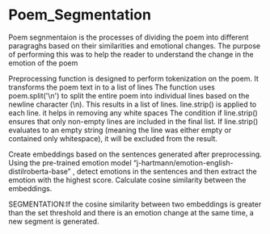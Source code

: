 # Poem_Segmentation
Poem segnmentaion is the processes of dividing the poem into different paragraghs based on their similarities and emotional changes. The purpose of performing this was to help the reader to understand the change in the emotion of the poem 

Preprocessing function is designed to perform tokenization on the poem. It transforms the poem text in to a list of lines 
The function uses poem.split('\n') to split the entire poem into individual lines based on the newline character (\n). This results in a list of lines.
line.strip() is applied to each line. it helps in removing any white spaces 
The condition if line.strip() ensures that only non-empty lines are included in the final list. If line.strip() evaluates to an empty string (meaning the line was either empty or contained only whitespace), it will be excluded from the result.

Create embeddings based on the sentences generated after preprocessing.
Using the pre-trained emotion model “j-hartmann/emotion-english-distilroberta-base” , detect emotions in the sentences and then extract the emotion with the highest score.
Calculate cosine similarity between the embeddings.

SEGMENTATION:If the cosine similarity between two embeddings is greater than the set threshold and there is an emotion change at the same time, a new segment is generated.
